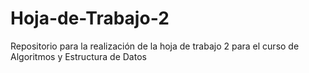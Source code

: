 # Hoja-de-Trabajo-2
Repositorio para la realización de la hoja de trabajo 2 para el curso de Algoritmos y Estructura de Datos 
